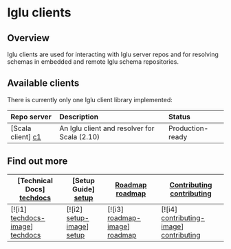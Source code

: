 # Iglu clients

## Overview

Iglu clients are used for interacting with Iglu server repos and for resolving schemas in embedded and remote Iglu schema repositories.

## Available clients

There is currently only one Iglu client library implemented:

| **Repo server**     | **Description**                                          | **Status**       |
|:--------------------|:---------------------------------------------------------|:-----------------|
| [Scala client] [c1] | An Iglu client and resolver for Scala (2.10)             | Production-ready |

## Find out more

| **[Technical Docs] [techdocs]**     | **[Setup Guide] [setup]**     | **[Roadmap] [roadmap]**           | **[Contributing] [contributing]**           |
|-------------------------------------|-------------------------------|-----------------------------------|---------------------------------------------|
| [![i1] [techdocs-image]] [techdocs] | [![i2] [setup-image]] [setup] | [![i3] [roadmap-image]] [roadmap] | [![i4] [contributing-image]] [contributing] |

[c1]: ./scala-client

[techdocs-image]: https://d3i6fms1cm1j0i.cloudfront.net/github/images/techdocs.png
[setup-image]: https://d3i6fms1cm1j0i.cloudfront.net/github/images/setup.png
[roadmap-image]: https://d3i6fms1cm1j0i.cloudfront.net/github/images/roadmap.png
[contributing-image]: https://d3i6fms1cm1j0i.cloudfront.net/github/images/contributing.png

[techdocs]: https://github.com/snowplow/iglu/wiki/Iglu-clients
[setup]: https://github.com/snowplow/iglu/wiki/Setting-up-an-Iglu-client
[roadmap]: https://github.com/snowplow/iglu/wiki/Product-roadmap
[contributing]: https://github.com/snowplow/iglu/wiki/Contributing
